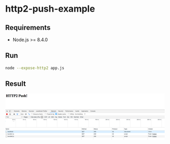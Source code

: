 # http2-push-example

## Requirements

- Node.js >= 8.4.0

## Run

```sh
node --expose-http2 app.js
```

## Result

![HTTP/2 push](/network.png)
